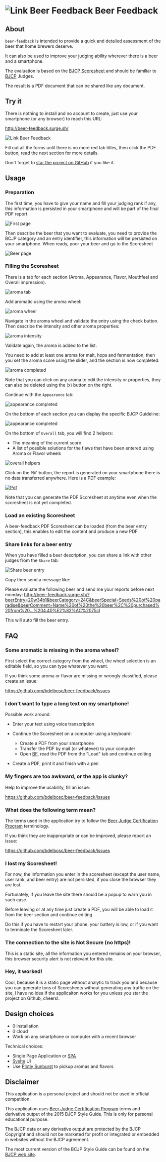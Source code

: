 # ![Link Beer Feedback](./public/favicon-32x32.png) Beer Feedback

## About

`beer-feedback` is intended to provide a quick and detailed assessment of the beer that home brewers deserve.

It can also be used to improve your judging ability wherever there is a beer and a smartphone.

The evaluation is based on the [BJCP Scoresheet](https://dev.bjcp.org/news/structured-scoresheets-for-aha-nhc/) and should be familiar to [BJCP](https://dev.bjcp.org/) Judges.

The result is a PDF document that can be shared like any document.

## Try it

There is nothing to install and no account to create, 
just use your smartphone (or any browser) to reach this URL:

http://beer-feedback.surge.sh/

![Link Beer Feedback](./qrcode.png)

Fill out all the forms until there is no more red tab titles, then click the PDF button, read the next section for more details.

Don't forget to [star the project on GitHub](https://github.com/bdelbosc/beer-feedback) if you like it. 

## Usage

### Preparation

The first time, you have to give your name and fill your judging rank if any, this information is persisted in your smartphone and will be part of the final PDF report.

![First page](./page-identity.png) 

Then describe the beer that you want to evaluate, you need to provide the BCJP category and an entry identifier,
this information will be persisted on your smartphone. 
When ready, poor your beer and go to the Scoresheet

![Beer page](./page-beer.png)


### Filling the Scoresheet

There is a tab for each section (Aroma, Appearance, Flavor, Mouthfeel and Overall impression).

![aroma tab](./page-aroma.png)

Add aromatic using the aroma wheel:
   
![aroma wheel](./page-aroma-wheel.png)

Navigate in the aroma wheel and validate the entry using the check button.
Then describe the intensity and other aroma properties:

![aroma intensity](./page-aroma-intensity.png)

Validate again, the aroma is added to the list.
  
You need to add at least one aroma for malt, hops and fermentation,
then you set the aroma score using the slider, and the section is now completed:
  
![aroma completed](./page-aroma-completed.png)
  
Note that you can click on any aroma to edit the intensity or properties, they can also be deleted using the (x) button on the right.
    
Continue with the `Appearance` tab:

![appearance completed](./page-appearance.png)

On the bottom of each section you can display the specific BJCP Guideline:

![appearance completed](./page-guideline.png)
 
On the bottom of `Overall` tab, you will find 2 helpers:
- The meaning of the current score
- A list of possible solutions for the flaws that have been entered using Aroma or Flavor wheels

![overall helpers](./page-overall.png)
    
Click on the `PDF` button, the report is generated on your smartphone there is no data transferred anywhere.
Here is a PDF example:
    
[![Pdf](./pdf-export.png)](./scoresheet-20200816-2-10A-Raoul.pdf)

Note that you can generate the PDF Scoresheet at anytime even when the scoresheet is not yet completed.
  
### Load an existing Scoresheet

A beer-feedback PDF Scoresheet can be loaded (from the beer entry section), this enables to edit the content and produce a new PDF.

### Share links for a beer entry 

When you have filled a beer description, you can share a link with other judges from the `Share` tab:

![Share beer entry](./page-share.png)

Copy then send a message like:

  Please evaluate the following beer and send me your reports before next monday:
  http://beer-feedback.surge.sh/?beerEntry=20w34b1&beerCategory=24C&beerSpecial=Seeds%20of%20paradise&beerComment=Name%20of%20the%20beer%2C%20purchased%20from%20...%204.40%E2%82%AC%2075cl
       
This will auto fill the beer entry.

## FAQ

### Some aromatic is missing in the aroma wheel?

First select the correct category from the wheel, 
the wheel selection is an editable field, so you can type whatever you want.

If you think some aroma or flavor are missing or wrongly classified, 
please create an issue:  

https://github.com/bdelbosc/beer-feedback/issues

### I don't want to type a long text on my smartphone!

Possible work around:

- Enter your text using voice transcription

- Continue the Scoresheet on a computer using a keyboard:
    - Create a PDF from your smartphone
    - Transfer the PDF by mail (or whatever) to your computer
    - Open [BF](http://beer-feedback.surge.sh/), read the PDF from the "Load" tab and continue editing

- Create a PDF, print it and finish with a pen

### My fingers are too awkward, or the app is clunky?

Help to improve the usability, fill an issue:

https://github.com/bdelbosc/beer-feedback/issues

###  What does the following term mean?

The terms used in the application try to follow the [Beer Judge Certification Program](https://bjcp.org/) terminology.

If you think they are inappropriate or can be improved, please report an issue:

https://github.com/bdelbosc/beer-feedback/issues

### I lost my Scoresheet!

For now, the information you enter in the scoresheet (except the user name, user rank, and beer entry) are not
persisted, if you close the browser they are lost.

Fortunately, if you leave the site there should be a popup to warn you in such case.

Before leaving or at any time just create a PDF, you will be able to load it from the beer section and continue editing.

Do this if you have to restart your phone, your battery is low, or if you want to terminate the Scoresheet later.

### The connection to the site is Not Secure (no https)!

This is a static site, all the information you entered remains on your browser, 
this browser security alert is not relevant for this site.

### Hey, it worked!

Cool, because it is a static page without analytic to track you and because you can generate tons of Scoresheets without generating any traffic on the site,
I have no idea if the applicaiton works for you unless you star the project on Github, cheers!.
   
## Design choices

- 0 installation
- 0 cloud
- Work on any smartphone or computer with a recent browser

Technical choices:
- Single Page Application or [SPA](https://en.wikipedia.org/wiki/Single-page_application)
- [Svelte](https://svelte.dev/) UI
- Use [Plotly Sunburst](https://plot.ly/javascript/sunburst-charts/) to pickup aromas and flavors

## Disclaimer 

This application is a personal project and should not be used in official competition.  

This application uses [Beer Judge Certification Program](https://bjcp.org/) terms and derivative output of the 2015 BJCP Style Guide.
This is only for personal educational purpose.

The BJCP data or any derivative output are protected by the BJCP Copyright and should not be marketed for profit
or integrated or embedded in websites without the BJCP agreement.

The most current version of the BCJP Style Guide can be found on the [BJCP web site](https://www.bjcp.org/).


 

